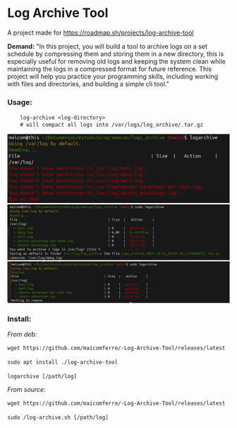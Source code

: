 # Log Archive Tool 

A project made for https://roadmap.sh/projects/log-archive-tool

**Demand:**
"In this project, you will build a tool to archive logs on a set schedule by compressing them and storing them in a new directory, this is especially useful for removing old logs and keeping the system clean while maintaining the logs in a compressed format for future reference. This project will help you practice your programming skills, including working with files and directories, and building a simple cli tool."

### Usage:

```
    log-archive <log-directory>
    # will compact all logs into /var/logs/log_archive/.tar.gz 
```

![Example running error no run as root](./img/11.png)
![Running and delete an file](./img/21.png)
![Running without what do](./img/31.png)


### Install:

_From deb:_
```
wget https://github.com/maicomferre/-Log-Archive-Tool/releases/latest

sudo apt install ./log-archive-tool

logarchive [/path/log]

```

_From source:_
```
wget https://github.com/maicomferre/-Log-Archive-Tool/releases/latest

sudo /log-archive.sh [/path/log]

```